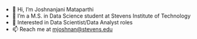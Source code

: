 - 👋 Hi, I’m Joshnanjani Mataparthi
- 🌱 I’m a M.S. in Data Science student at Stevens Institute of Technology
- 👀 Interested in Data Scientist/Data Analyst roles
- 📫 Reach me at mjoshnan@stevens.edu
